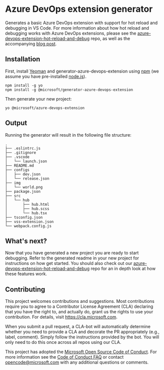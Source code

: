 # Azure DevOps extension generator

Generates a basic Azure DevOps extension with support for hot reload and debugging in VS Code. For more information about how hot reload and debugging works with Azure DevOps extensions, please see the [azure-devops-extension-hot-reload-and-debug](https://github.com/microsoft/azure-devops-extension-hot-reload-and-debug) repo, as well as the accompanying [blog post](https://devblogs.microsoft.com/devops/).

## Installation

First, install [Yeoman](http://yeoman.io) and generator-azure-devops-extension using [npm](https://www.npmjs.com/) (we assume you have pre-installed [node.js](https://nodejs.org/)).

```shell
npm install -g yo
npm install -g @microsoft/generator-azure-devops-extension
```

Then generate your new project:

```shell
yo @microsoft/azure-devops-extension
```

## Output

Running the generator will result in the following file structure:

```text
.
├── .eslintrc.js
├── .gitignore
├── .vscode
│   └── launch.json
├── README.md
├── configs
│   ├── dev.json
│   └── release.json
├── img
│   └── world.png
├── package.json
├── src
│   └── hub
│       ├── hub.html
│       ├── hub.scss
│       └── hub.tsx
├── tsconfig.json
├── vss-extension.json
└── webpack.config.js
```

## What's next?

Now that you have generated a new project you are ready to start debugging. Refer to the generated readme in your new project for instructions on how get started. You should also check out our [azure-devops-extension-hot-reload-and-debug](https://github.com/microsoft/azure-devops-extension-hot-reload-and-debug#deploy-your-dev-extension-to-azure-devops) repo for an in depth look at how these features work.

## Contributing

This project welcomes contributions and suggestions. Most contributions require you to agree to a Contributor License Agreement (CLA) declaring that you have the right to, and actually do, grant us the rights to use your contribution. For details, visit https://cla.microsoft.com.

When you submit a pull request, a CLA-bot will automatically determine whether you need to provide a CLA and decorate the PR appropriately (e.g., label, comment). Simply follow the instructions provided by the bot. You will only need to do this once across all repos using our CLA.

This project has adopted the [Microsoft Open Source Code of Conduct](https://opensource.microsoft.com/codeofconduct/). For more information see the [Code of Conduct FAQ](https://opensource.microsoft.com/codeofconduct/faq/) or contact [opencode@microsoft.com](mailto:opencode@microsoft.com) with any additional questions or comments.
